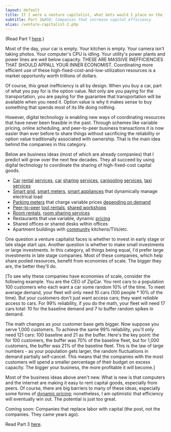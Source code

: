 ```yaml
---
layout: default
title: If I were a venture capitalist, what bets would I place on the future?
subtitle: Part 2&#58; Companies that increase capital efficiency
alias: /venture-capitalist-2.php
---
```


<p>(Read Part 1 <a href="venture-capitalist-1.php">here</a>.)</p> 
  
<p>Most of the day, your car is empty. Your kitchen is empty. Your camera isn't taking photos. Your computer's CPU is idling. Your utility's power plants and power lines are well below capacity. THESE ARE MASSIVE INEFFICIENCIES THAT SHOULD APPALL YOUR INNER ECONOMIST. Coordinating more efficient use of these high-fixed-cost-and-low-utilization resources is a market opportunity worth trillions of dollars.</p>

<p>Of course, this great inefficiency is all by design. When you buy a car, part of what you pay for is the option value. Not only are you paying for the transportation, you are paying for the guarantee that transportation will be available when you need it. Option value is why it makes sense to buy something that spends most of its life doing nothing.</p>

<p>However, digital technology is enabling new ways of coordinating resources that have never been feasible in the past. Through schemes like variable pricing, online scheduling, and peer-to-peer business transactions it is now easier than ever before to share things without sacrificing the reliability or option value traditionally associated with ownership. That is the main idea behind the companies in this category.</p>

<p>Below are business ideas (most of which are already companies) that I predict will grow over the next few decades. They all succeed by using digital technology to coordinate the sharing of high-fixed-cost capital goods.</p>

<ul>
<li><a href="http://members.zipcar.com/apply?promo_code=mbhxrrit">Car</a> <a href="http://www.wheelz.com/">rental</a> <a href="http://www.getaround.com/">services</a>, <a href="https://relayrides.com/">car</a> <a href="http://www.lyft.me/">sharing</a> <a href="http://www.side.cr/">services</a>, <a href="http://sfbay.craigslist.org/rid/">carpooling</a> <a href="http://www.zimride.com/">services</a>, <a href="https://www.uber.com/">taxi services</a></li>
<li><a href="http://www.smartgrid.gov/the_smart_grid">Smart grid</a>, <a href="http://en.wikipedia.org/wiki/Advanced_Metering_Infrastructure#Advanced_metering_infrastructure">smart meters</a>, <a href="http://www.geappliances.com/home-energy-manager/appliance-energy-consumption.htm">smart appliances</a> that dynamically manage electrical load </li>
<li><a href="http://sfpark.org/how-it-works/">Parking meters</a> that charge variable prices <a href="http://www.amazon.com/gp/product/193236496X/ref=as_li_ss_tl?ie=UTF8&amp;camp=1789&amp;creative=390957&amp;creativeASIN=193236496X&amp;linkCode=as2&amp;tag=tedsanderscom-20">depending on demand</a></li>
<li><a href="http://www.sharesomesugar.com/">Peer-to-peer</a> <a href="http://www.homedepot.com/webapp/catalog/servlet/ContentView?pn=Tool_Truck_Rental&amp;storeId=10051&amp;langId=-1&amp;catalogId=10053">tool rentals</a>, <a href="http://www.techshop.ws/index.html">shared workshops</a></li>
<li><a href="https://www.airbnb.com/">Room rentals</a>, <a href="https://www.couchsurfing.org/">room sharing services</a></li>
<li>Restaurants that use variable, dynamic <a href="http://en.wikipedia.org/wiki/Happy_hour">pricing</a></li>
<li>Shared offices or shared desks within offices</li>
<li>Apartment buildings with <a href="http://en.wikipedia.org/wiki/Communal_apartment">community</a> kitchens/TVs/etc. </li>
</ul>

<p>One question a venture capitalist faces is whether to invest in early stage or late stage start ups. Another question is whether to make small investments or large investments. In this category, all things being equal, I'd prefer large investments in late stage companies. Most of these companies, which help share pooled resources, benefit from economies of scale. The bigger they are, the better they'll do.</p>

<p>[To see why these companies have economies of scale, consider the following example. You are the CEO of ZipCar. You rent cars to a population 100 customers who each want a car some random 10% of the time. To meet average demand, your fleet will only need 10 cars (100 people * 10% of the time). But your customers don't just want access cars; they want <em>reliable</em> access to cars. For 99% reliability, if you do the math, your fleet will need 17 cars total: 10 for the baseline demand and 7 to buffer random spikes in demand.</p>

<p>The math changes as your customer base gets bigger. Now suppose you serve 1,000 customers. To achieve the same 99% reliability, you'll only need 121 cars: 100 baseline and 21 as the buffer. Here's the key point: the for 100 customers, the buffer was 70% of the baseline fleet, but for 1,000 customers, the buffer was 21% of the baseline fleet. This is the law of large numbers - as your population gets larger, the random fluctuations in demand partially self-cancel. This means that the companies with the most customers will spend a smaller percentage of their budget on excess capacity. The bigger your business, the more profitable it will become.]</p>

<p>Most of the business ideas above aren't new. What is new is that computers and the internet are making it easy to rent capital goods, especially from peers. Of course, there are big barriers to many of these ideas, especially some forms of <a href="http://opim.wharton.upenn.edu/~cachon/pdf/dpricingV1all.pdf">dynamic pricing</a>; nonetheless, I am optimistic that efficiency will eventually win out. The potential is just too great.</p>

<p>Coming soon: Companies that replace labor with capital (the post, not the companies. They came years ago).</p>
 
<p>Read Part 3 <a href="/venture-capitalist-3">here</a>.</p>  